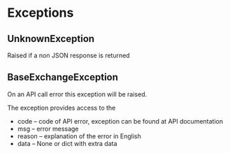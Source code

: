 # Exceptions

## UnknownException

Raised if a non JSON response is returned

## BaseExchangeException

On an API call error this exception will be raised.

The exception provides access to the

* code – code of API error, exception can be found at API documentation
* msg – error message
* reason – explanation of the error in English
* data – None or dict with extra data

